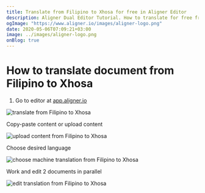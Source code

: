 ```yaml
---
title: Translate from Filipino to Xhosa for free in Aligner Editor
description: Aligner Dual Editor Tutorial. How to translate for free from Filipino to Xhosa. Aligner is multilingual document management platform. 
ogImage: "https://www.aligner.io/images/aligner-logo.png"
date: 2020-05-06T07:09:21+03:00
image: ../images/aligner-logo.png
onBlog: true
---
```


# How to translate document from Filipino to Xhosa

1. Go to editor at [app.aligner.io](https://app.aligner.io "Aligner App web page")

![translate from Filipino to Xhosa](../aligner-blank-editor.png "translate from Filipino to Xhosa")

Copy-paste content or upload content

![upload content from Filipino to Xhosa](../aligner-uploaded-document.png "upload content from Filipino to Xhosa")

Choose desired language

![choose machine translation from Filipino to Xhosa](../aligner-language-dropdown.png "choose machine translation from Filipino to Xhosa")

Work and edit 2 documents in parallel

![edit translation from Filipino to Xhosa](../aligner-double-sitded-editor.png "edit translation from Filipino to Xhosa")

